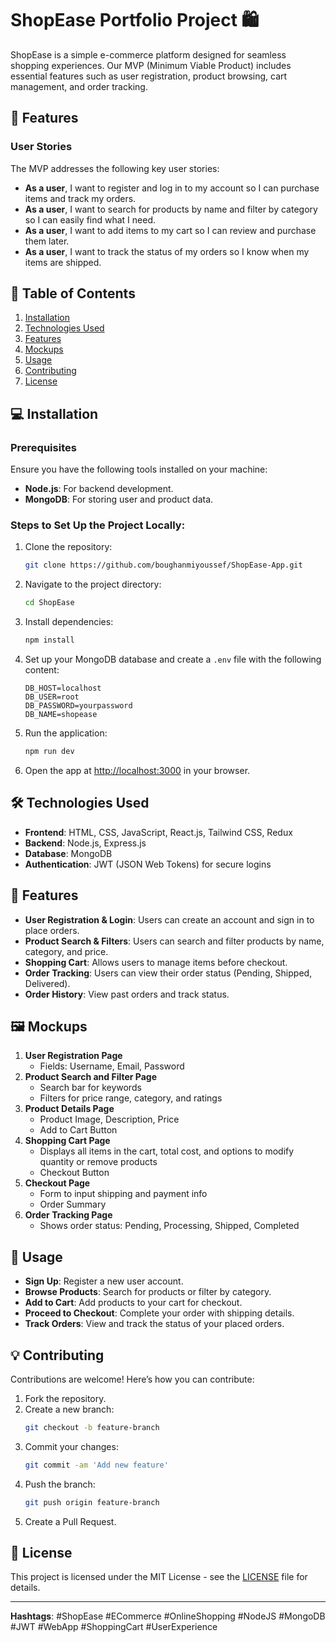 # ShopEase Portfolio Project 🛍️

ShopEase is a simple e-commerce platform designed for seamless shopping experiences. Our MVP (Minimum Viable Product) includes essential features such as user registration, product browsing, cart management, and order tracking.

## 🚀 Features

### User Stories
The MVP addresses the following key user stories:

- **As a user**, I want to register and log in to my account so I can purchase items and track my orders.
- **As a user**, I want to search for products by name and filter by category so I can easily find what I need.
- **As a user**, I want to add items to my cart so I can review and purchase them later.
- **As a user**, I want to track the status of my orders so I know when my items are shipped.

## 📑 Table of Contents
1. [Installation](#installation)
2. [Technologies Used](#technologies-used)
3. [Features](#features)
4. [Mockups](#mockups)
5. [Usage](#usage)
6. [Contributing](#contributing)
7. [License](#license)

## 💻 Installation

### Prerequisites
Ensure you have the following tools installed on your machine:

- **Node.js**: For backend development.
- **MongoDB**: For storing user and product data.

### Steps to Set Up the Project Locally:
1. Clone the repository:
    ```bash
    git clone https://github.com/boughanmiyoussef/ShopEase-App.git
    ```
2. Navigate to the project directory:
    ```bash
    cd ShopEase
    ```
3. Install dependencies:
    ```bash
    npm install
    ```
4. Set up your MongoDB database and create a `.env` file with the following content:
    ```env
    DB_HOST=localhost
    DB_USER=root
    DB_PASSWORD=yourpassword
    DB_NAME=shopease
    ```
5. Run the application:
    ```bash
    npm run dev
    ```
6. Open the app at [http://localhost:3000](http://localhost:3000) in your browser.

## 🛠️ Technologies Used
- **Frontend**: HTML, CSS, JavaScript, React.js, Tailwind CSS, Redux
- **Backend**: Node.js, Express.js
- **Database**: MongoDB
- **Authentication**: JWT (JSON Web Tokens) for secure logins

## 📝 Features
- **User Registration & Login**: Users can create an account and sign in to place orders.
- **Product Search & Filters**: Users can search and filter products by name, category, and price.
- **Shopping Cart**: Allows users to manage items before checkout.
- **Order Tracking**: Users can view their order status (Pending, Shipped, Delivered).
- **Order History**: View past orders and track status.

## 🖼️ Mockups
1. **User Registration Page**
   - Fields: Username, Email, Password
2. **Product Search and Filter Page**
   - Search bar for keywords
   - Filters for price range, category, and ratings
3. **Product Details Page**
   - Product Image, Description, Price
   - Add to Cart Button
4. **Shopping Cart Page**
   - Displays all items in the cart, total cost, and options to modify quantity or remove products
   - Checkout Button
5. **Checkout Page**
   - Form to input shipping and payment info
   - Order Summary
6. **Order Tracking Page**
   - Shows order status: Pending, Processing, Shipped, Completed

## 🔧 Usage
- **Sign Up**: Register a new user account.
- **Browse Products**: Search for products or filter by category.
- **Add to Cart**: Add products to your cart for checkout.
- **Proceed to Checkout**: Complete your order with shipping details.
- **Track Orders**: View and track the status of your placed orders.

## 💡 Contributing
Contributions are welcome! Here’s how you can contribute:
1. Fork the repository.
2. Create a new branch:
    ```bash
    git checkout -b feature-branch
    ```
3. Commit your changes:
    ```bash
    git commit -am 'Add new feature'
    ```
4. Push the branch:
    ```bash
    git push origin feature-branch
    ```
5. Create a Pull Request.

## 📜 License
This project is licensed under the MIT License - see the [LICENSE](LICENSE) file for details.

---

**Hashtags**: #ShopEase #ECommerce #OnlineShopping #NodeJS #MongoDB #JWT #WebApp #ShoppingCart #UserExperience
